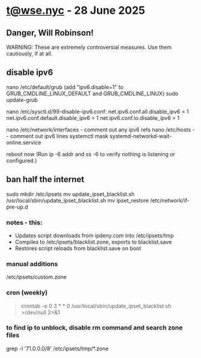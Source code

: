 # t@wse.nyc - 28 June 2025

## Danger, Will Robinson!

WARNING: These are extremely controversial measures. Use them cautiously, if at all.

## disable ipv6

nano /etc/default/grub
(add "ipv6.disable=1" to GRUB_CMDLINE_LINUX_DEFAULT and GRUB_CMDLINE_LINUX)
sudo update-grub

nano /etc/sysctl.d/99-disable-ipv6.conf:
net.ipv6.conf.all.disable_ipv6 = 1
net.ipv6.conf.default.disable_ipv6 = 1
net.ipv6.conf.lo.disable_ipv6 = 1

nano /etc/network/interfaces - comment out any ipv6 refs
nano /etc/hosts -- comment out ipv6 lines
systemctl mask systemd-networkd-wait-online.service

reboot now
(Run ip -6 addr and ss -6 to verify nothing is listening or configured.)

## ban half the internet

sudo mkdir /etc/ipsets
mv update_ipset_blacklist.sh /usr/local/sbin/update_ipset_blacklist.sh
mv ipset_restore /etc/network/if-pre-up.d

### notes - this:

- Updates script downloads from ipdeny.com into /etc/ipsets/tmp
- Compiles to /etc/ipsets/blacklist.zone, exports to blacklist.save
- Restores script reloads from blacklist.save on boot

### manual additions

/etc/ipsets/custom.zone

### cron (weekly)

> crontab -e
0 3 * * 0 /usr/local/sbin/update_ipset_blacklist.sh >/dev/null 2>&1

### to find ip to unblock, disable rm command and search zone files

grep -l '71.0.0.0/8' /etc/ipsets/tmp/*.zone


